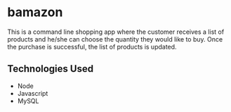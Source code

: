 # bamazon

This is a command line shopping app where the customer receives a list of products and he/she can choose the quantity they would like to buy. Once the purchase is successful, the list of products is updated.

## Technologies Used
- Node
- Javascript
- MySQL
